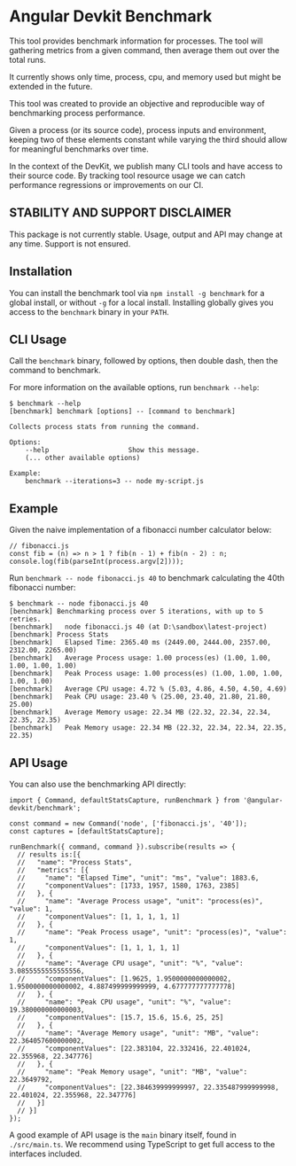 # Angular Devkit Benchmark

This tool provides benchmark information for processes.
The tool will gathering metrics from a given command, then average them out over the total runs.

It currently shows only time, process, cpu, and memory used but might be extended in the future.

This tool was created to provide an objective and reproducible way of benchmarking process
performance.

Given a process (or its source code), process inputs and environment, keeping two of these elements
constant while varying the third should allow for meaningful benchmarks over time.

In the context of the DevKit, we publish many CLI tools and have access to their source code.
By tracking tool resource usage we can catch performance regressions or improvements on our CI.


## STABILITY AND SUPPORT DISCLAIMER

This package is not currently stable. Usage, output and API may change at any time.
Support is not ensured.

## Installation

You can install the benchmark tool via `npm install -g benchmark` for a global install, or without
`-g` for a local install.
Installing globally gives you access to the `benchmark` binary in your `PATH`.


## CLI Usage

Call the `benchmark` binary, followed by options, then double dash, then the command to benchmark.

For more information on the available options, run `benchmark --help`:
```
$ benchmark --help
[benchmark] benchmark [options] -- [command to benchmark]

Collects process stats from running the command.

Options:
    --help                    Show this message.
    (... other available options)

Example:
    benchmark --iterations=3 -- node my-script.js
```


## Example

Given the naive implementation of a fibonacci number calculator below:
```
// fibonacci.js
const fib = (n) => n > 1 ? fib(n - 1) + fib(n - 2) : n;
console.log(fib(parseInt(process.argv[2])));
```

Run `benchmark -- node fibonacci.js 40` to benchmark calculating the 40th fibonacci number:

```
$ benchmark -- node fibonacci.js 40
[benchmark] Benchmarking process over 5 iterations, with up to 5 retries.
[benchmark]   node fibonacci.js 40 (at D:\sandbox\latest-project)
[benchmark] Process Stats
[benchmark]   Elapsed Time: 2365.40 ms (2449.00, 2444.00, 2357.00, 2312.00, 2265.00)
[benchmark]   Average Process usage: 1.00 process(es) (1.00, 1.00, 1.00, 1.00, 1.00)
[benchmark]   Peak Process usage: 1.00 process(es) (1.00, 1.00, 1.00, 1.00, 1.00)
[benchmark]   Average CPU usage: 4.72 % (5.03, 4.86, 4.50, 4.50, 4.69)
[benchmark]   Peak CPU usage: 23.40 % (25.00, 23.40, 21.80, 21.80, 25.00)
[benchmark]   Average Memory usage: 22.34 MB (22.32, 22.34, 22.34, 22.35, 22.35)
[benchmark]   Peak Memory usage: 22.34 MB (22.32, 22.34, 22.34, 22.35, 22.35)
```


## API Usage

You can also use the benchmarking API directly:

```
import { Command, defaultStatsCapture, runBenchmark } from '@angular-devkit/benchmark';

const command = new Command('node', ['fibonacci.js', '40']);
const captures = [defaultStatsCapture];

runBenchmark({ command, command }).subscribe(results => {
  // results is:[{
  //   "name": "Process Stats",
  //   "metrics": [{
  //     "name": "Elapsed Time", "unit": "ms", "value": 1883.6,
  //     "componentValues": [1733, 1957, 1580, 1763, 2385]
  //   }, {
  //     "name": "Average Process usage", "unit": "process(es)", "value": 1,
  //     "componentValues": [1, 1, 1, 1, 1]
  //   }, {
  //     "name": "Peak Process usage", "unit": "process(es)", "value": 1,
  //     "componentValues": [1, 1, 1, 1, 1]
  //   }, {
  //     "name": "Average CPU usage", "unit": "%", "value": 3.0855555555555556,
  //     "componentValues": [1.9625, 1.9500000000000002, 1.9500000000000002, 4.887499999999999, 4.677777777777778]
  //   }, {
  //     "name": "Peak CPU usage", "unit": "%", "value": 19.380000000000003,
  //     "componentValues": [15.7, 15.6, 15.6, 25, 25]
  //   }, {
  //     "name": "Average Memory usage", "unit": "MB", "value": 22.364057600000002,
  //     "componentValues": [22.383104, 22.332416, 22.401024, 22.355968, 22.347776]
  //   }, {
  //     "name": "Peak Memory usage", "unit": "MB", "value": 22.3649792,
  //     "componentValues": [22.384639999999997, 22.335487999999998, 22.401024, 22.355968, 22.347776]
  //   }]
  // }]
});
```

A good example of API usage is the `main` binary itself, found in `./src/main.ts`.
We recommend using TypeScript to get full access to the interfaces included.